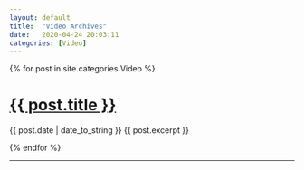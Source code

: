 ```yaml
---
layout: default
title:  "Video Archives"
date:   2020-04-24 20:03:11
categories: [Video]
---
```



<!--{% for post in site.categories.Video %}
 <li><span>{{ post.date | date_to_string }}</span> &nbsp; <a href="{{ post.url }}">{{ post.title }}</a></li>
{% endfor %}-->



  {% for post in site.categories.Video %}
    <h1><a href="{{ post.url }}">{{ post.title }}</a></h1>
    <span>{{ post.date | date_to_string }}</span>
      {{ post.excerpt }}
    
  {% endfor %}


---